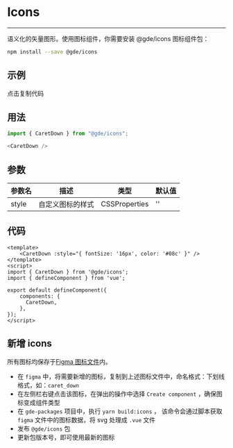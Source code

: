 # Icons

---

语义化的矢量图形。使用图标组件，你需要安装 @gde/icons 图标组件包：

```bash
npm install --save @gde/icons
```

## 示例

点击复制代码
<ui-icons/>

## 用法

```js
import { CaretDown } from "@gde/icons";

<CaretDown />
```

## 参数

| 参数名 | 描述             | 类型          | 默认值 |
| ------ | ---------------- | ------------- | ------ |
| style  | 自定义图标的样式 | CSSProperties | ''     |

## 代码

```vue
<template>
    <CaretDown :style="{ fontSize: '16px', color: '#08c' }" />
</template>
<script>
import { CaretDown } from '@gde/icons';
import { defineComponent } from 'vue';

export default defineComponent({
    components: {
      CaretDown,
    },
});
</script>
```

## 新增 icons

所有图标均保存于[Figma 图标文件](https://www.figma.com/file/K5RloQ7TdUhsbeCcoTDCcR/%40gde%2Ficons?node-id=0%3A1)内。

- 在 `figma` 中，将需要新增的图标，复制到上述图标文件中，命名格式：下划线格式，如：`caret_down`
- 在左侧栏右键点击该图标，在弹出的操作中选择 `Create component` ，确保图标变成组件类型
- 在 `gde-packages` 项目中，执行 `yarn build:icons` ， 该命令会通过脚本获取 `figma` 文件中的图标数据，将 svg 处理成 `.vue` 文件
- 发布 `@gde/icons` 包
- 更新包版本号，即可使用最新的图标
